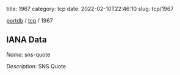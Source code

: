 title: 1967
category: tcp
date: 2022-02-10T22:46:10
slug: tcp/1967

[portdb](/) / [tcp](/category/tcp.html) / 1967


## IANA Data

_Name:_ sns-quote

_Description:_ SNS Quote


